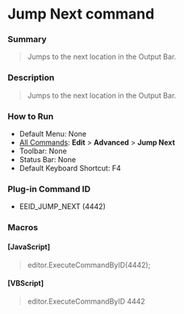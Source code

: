# Jump Next command

### Summary

> Jumps to the next location in the Output Bar.

### Description

> Jumps to the next location in the Output Bar.

### How to Run

- Default Menu: None
- [All Commands](../tools/all_commands): **Edit** \> **Advanced**
\> **Jump Next**
- Toolbar: None
- Status Bar: None
- Default Keyboard Shortcut: F4

### Plug-in Command ID

- EEID\_JUMP\_NEXT (4442)

### Macros

#### \[JavaScript\]

> editor.ExecuteCommandByID(4442);

#### \[VBScript\]

> editor.ExecuteCommandByID 4442